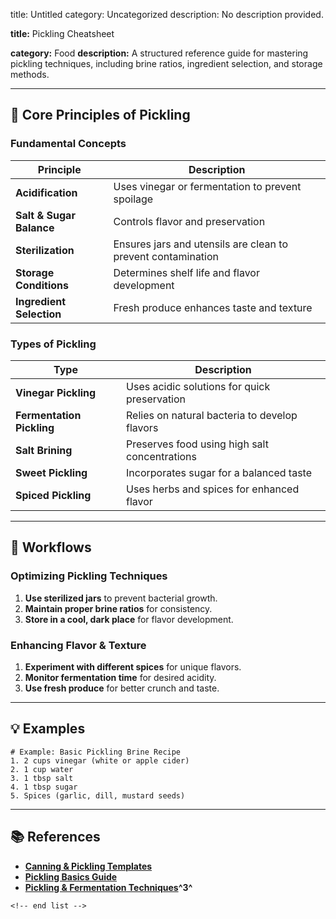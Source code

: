 title: Untitled
category: Uncategorized
description: No description provided.

**title:** Pickling Cheatsheet

**category:** Food
**description:** A structured reference guide for mastering pickling techniques, including brine ratios, ingredient selection, and storage methods.

---

## 🥒 **Core Principles of Pickling**

### **Fundamental Concepts**

| Principle                      | Description                                                  |
| ------------------------------ | ------------------------------------------------------------ |
| **Acidification**        | Uses vinegar or fermentation to prevent spoilage             |
| **Salt & Sugar Balance** | Controls flavor and preservation                             |
| **Sterilization**        | Ensures jars and utensils are clean to prevent contamination |
| **Storage Conditions**   | Determines shelf life and flavor development                 |
| **Ingredient Selection** | Fresh produce enhances taste and texture                     |

### **Types of Pickling**

| Type                            | Description                                   |
| ------------------------------- | --------------------------------------------- |
| **Vinegar Pickling**      | Uses acidic solutions for quick preservation  |
| **Fermentation Pickling** | Relies on natural bacteria to develop flavors |
| **Salt Brining**          | Preserves food using high salt concentrations |
| **Sweet Pickling**        | Incorporates sugar for a balanced taste       |
| **Spiced Pickling**       | Uses herbs and spices for enhanced flavor     |

---

## 🔄 **Workflows**

### **Optimizing Pickling Techniques**

1. **Use sterilized jars** to prevent bacterial growth.
2. **Maintain proper brine ratios** for consistency.
3. **Store in a cool, dark place** for flavor development.

### **Enhancing Flavor & Texture**

1. **Experiment with different spices** for unique flavors.
2. **Monitor fermentation time** for desired acidity.
3. **Use fresh produce** for better crunch and taste.

---

## 💡 **Examples**

```plaintext
# Example: Basic Pickling Brine Recipe
1. 2 cups vinegar (white or apple cider)  
2. 1 cup water  
3. 1 tbsp salt  
4. 1 tbsp sugar  
5. Spices (garlic, dill, mustard seeds)  
```

---

## 📚 **References**

- **[Canning &amp; Pickling Templates](https://craftsaints.com/canning-pickling-templates/)**
- **[Pickling Basics Guide](https://www.bushcraftbasecamp.com/bushcraft/bushcrafting-101/get-started-with-bushcraft/)**
- **[Pickling &amp; Fermentation Techniques](https://www.scribd.com/document/555874881/18-PICKLING-PASSIVATION)^3^**

```
<!-- end list -->
```